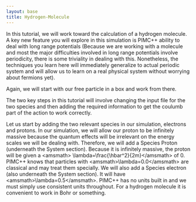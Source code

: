 ```yaml
---
layout: base
title: Hydrogen-Molecule
---
```


In this tutorial, we will work toward the calculation of a hydrogen
molecule. A key new feature you will explore in this simulation is
PIMC++ ability to deal with long range potentials (Because we are
working with a molecule and most the major difficulties involved in long
range potentials involve periodicity, there is some triviality in
dealing with this. Nonetheless, the techniques you learn here will
immediately generalize to actual periodic system and will allow us to
learn on a real physical system without worrying about fermions yet).

Again, we will start with our free particle in a box and work from
there.

The two key steps in this tutorial will involve changing the input file
for the two species and then adding the required information to get the
coulumb part of the action to work correctly.

Let us start by adding the two relevant species in our simulation,
electrons and protons. In our simulation, we will allow our proton to be
infinitely massive because the quantum effects will be irrelevant on the
energy scales we will be dealing with. Therefore, we will add a Species
Proton (underneath the System section). Because it is infinitely
massive, the proton will be given a \<amsmath\>
\\lambda=\\frac{\\hbar\^2}{2m}\</amsmath\> of 0. PIMC++ knows that
particles with \<amsmath\>\\lambda=0.0\</amsmath\> are classical and may
treat them specially. We will also add a Species electron (also
underneath the System section). It will have
\<amsmath\>\\lambda=0.5\</amsmath\>. PIMC++ has no units built in and we
must simply use consistent units throughout. For a hydrogen molecule it
is convenient to work in Bohr or something.
